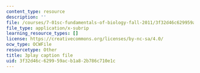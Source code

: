 ```yaml
---
content_type: resource
description: ''
file: /courses/7-01sc-fundamentals-of-biology-fall-2011/3f32d46c629959acb1a82b786c710e1c_3edzxv_mYZk.vtt
file_type: application/x-subrip
learning_resource_types: []
license: https://creativecommons.org/licenses/by-nc-sa/4.0/
ocw_type: OCWFile
resourcetype: Other
title: 3play caption file
uid: 3f32d46c-6299-59ac-b1a8-2b786c710e1c
---
```

